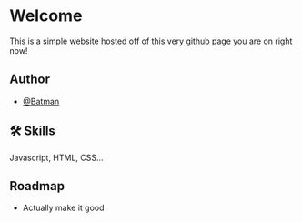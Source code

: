 
# Welcome

This is a simple website hosted off of this very github page you are on right now!


## Author

- [@Batman](https://github.com/Batman124432)


## 🛠 Skills
Javascript, HTML, CSS...


## Roadmap

- Actually make it good

